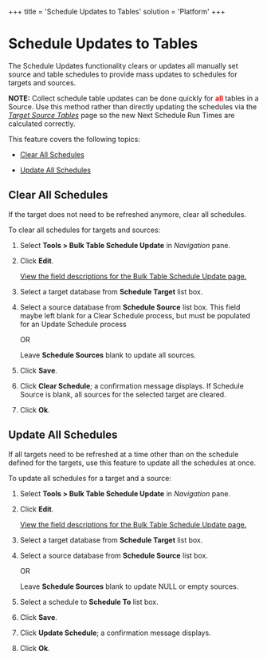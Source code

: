 +++
title = 'Schedule Updates to Tables'
solution = 'Platform'
+++

# Schedule Updates to Tables

The Schedule Updates functionality clears or updates all manually set
source and table schedules to provide mass updates to schedules for
targets and sources.

**NOTE:** Collect schedule table updates can be done quickly for
**<span class="underline"><span style="color: #ff0000;">all</span></span>**
tables in a Source. Use this method rather than directly updating the
schedules via the [<span style="font-style: italic;">Target Source
Tables</span>](../Page_Desc/Target_Source_Tables) page so the new
Next Schedule Run Times are calculated correctly.

This feature covers the following topics:

  - [Clear All Schedules](#Clear_All_Schedules)

  - [Update All Schedules](#Update_All_Schedules)

## <span id="Clear_All_Schedules"></span>Clear All Schedules

If the target does not need to be refreshed anymore, clear all
schedules.

To clear all schedules for targets and sources:

1.  Select **Tools \> Bulk Table Schedule Update** in *Navigation* pane.

2.  Click **Edit**.
    
    [View the field descriptions for the Bulk Table Schedule Update
    page.](../Page_Desc/Bulk_Table_Schedule_Update)

3.  Select a target database from **Schedule Target** list box.

4.  Select a source database from **Schedule Source** list box. This
    field maybe left blank for a Clear Schedule process, but must be
    populated for an Update Schedule process
    
    OR
    
    Leave **Schedule Sources** blank to update all sources.

5.  Click **Save**.

6.  Click **Clear Schedule**; a confirmation message displays. If
    Schedule Source is blank, all sources for the selected target are
    cleared.

7.  Click **Ok**.

## <span id="Update_All_Schedules"></span>Update All Schedules

If all targets need to be refreshed at a time other than on the schedule
defined for the targets, use this feature to update all the schedules at
once.

To update all schedules for a target and a source:

1.  Select **Tools \> Bulk Table Schedule Update** in *Navigation* pane.

2.  Click **Edit**.
    
    [View the field descriptions for the Bulk Table Schedule Update
    page.](../Page_Desc/Bulk_Table_Schedule_Update)

3.  Select a target database from **Schedule Target** list box.

4.  Select a source database from **Schedule Source** list box.
    
    OR
    
    Leave **Schedule Sources** blank to update NULL or empty sources.

5.  Select a schedule to **Schedule To** list box.

6.  Click **Save**.

7.  Click **Update Schedule**; a confirmation message displays.

8.  Click **Ok**.
